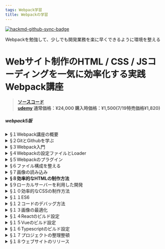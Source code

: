 ```yaml
---
tags: Webpack学習
title: Webpackの学習
---
```


[![hackmd-github-sync-badge](https://hackmd.io/NrvLB9AbQOq8WAGhcLSXMw/badge)](https://hackmd.io/NrvLB9AbQOq8WAGhcLSXMw)

Webpackを勉強して、少しでも開発業務を楽に早くできるように環境を整える

# Webサイト制作のHTML / CSS / JSコーディングを一気に効率化する実践Webpack講座
> #### [ソースコード](https://github.com/shunwitter/webpack_course)<br> [udemy](https://www.udemy.com/share/102J1K2@PkdKV1pTS10OdkBKO2JNfT1HSg==/) 通常価格：¥24,000 購入時価格：¥1,500(7/19特売価格¥1,820)


##### webpack5版  
<style>
.ml2 {
  margin-left: 2em;
}
</style>
<details>
  <summary>§１Webpack講座の概要</summary>
  <a class="ml2" href="https://www.udemy.com/course/webpack-config/learn/lecture/18396636#overview">
1.はじめに　📺 </a><br>
  <a class="ml2" href="https://www.udemy.com/course/webpack-config/learn/lecture/18453334#overview">
2.補助教材について　📺 </a><br>
  <a class="ml2" href="https://www.udemy.com/course/webpack-config/learn/lecture/18435084#overview">
3.VScodeのインストールと設定　📺 </a><br>
  <a class="ml2" href="https://www.udemy.com/course/webpack-config/learn/lecture/18435090#overview">
4.ウェブサイトの基本的な構成　📺 </a><br>
  <a class="ml2" href="https://github.com/shunwitter/webpack_course/tree/section/01">
 5.テキスト版教材（ソースを含む）🖥  </a>
 <details class="ml2">
   <summary>学習メモ</summary>
   <div>✦ポイント</div>
   <div>✦考察</div>
 </details>
</details>

<details>
  <summary>§２GitとGithubを学ぶ</summary>
  <a class="ml2" href="https://www.udemy.com/course/webpack-config/learn/lecture/18434966#overview">
6.GitとGithubのメリット　📺 </a><br>
  <a class="ml2" href="https://www.udemy.com/course/webpack-config/learn/lecture/18434972#overview">
7.GitのインストールとGithubのアカウント作成📺 </a><br>
  <a class="ml2" href="https://www.udemy.com/course/webpack-config/learn/lecture/18434978#overview">
8.Windows/TerminalとGitのインストール　📺 </a><br>
  <a class="ml2" href="https://www.udemy.com/course/webpack-config/learn/lecture/18434996#overview">
9.ターミナルでの操作　📺 </a><br>
  <a class="ml2" href="https://www.udemy.com/course/webpack-config/learn/lecture/18435002#overview">
10.Gitの初期化　📺 </a>
  <a class="ml2" href="https://www.udemy.com/course/webpack-config/learn/lecture/18435006#overview">
11.Gitの設定を変更する　📺 </a><br>
  <a class="ml2" href="https://www.udemy.com/course/webpack-config/learn/lecture/18435008#overview">
12.Gitで変更履歴を追加してみる　📺 </a><br>
  <a class="ml2" href="https://www.udemy.com/course/webpack-config/learn/lecture/24527606#overview">
13.ディレクトリが存在しない場合　📺 </a><br>
  <a class="ml2" href="https://www.udemy.com/course/webpack-config/learn/lecture/18435012#overview">
14.SSHを使ったGithubとの連携　📺 </a><br>
  <a class="ml2" href="https://www.udemy.com/course/webpack-config/learn/lecture/18435020#overview">
15.SSHパスフレーズを省略せずにGithubと連携する　📺 </a><br>
  <a class="ml2" href="https://www.udemy.com/course/webpack-config/learn/lecture/18435028#overview">
16.Windows/Gitの初期化からGithubとの連携まで　📺 </a><br>
  <a class="ml2" href="https://github.com/shunwitter/webpack_course/tree/section/02">
17.テキスト版教材（ソースを含む）🖥  </a>

 <details class="ml2">
   <summary>学習メモ</summary>
   <div>✦ポイント</div>
   <div>✦考察</div>
 </details>
</details>

<details>
  <summary>§３Webpack入門</summary>
  <a class="ml2" href="https://www.udemy.com/course/webpack-config/learn/lecture/19278736#overview">
18.NVMのインストールに失敗する場合　📺 </a><br>
  <a class="ml2" href="https://www.udemy.com/course/webpack-config/learn/lecture/18435092#overview">
19.Node.jsのインストール　📺 </a><br>
  <a class="ml2" href="https://www.udemy.com/course/webpack-config/learn/lecture/18435096#overview">
20.Windows/Node.jsのインストール　📺 </a><br>
  <a class="ml2" href="https://www.udemy.com/course/webpack-config/learn/lecture/23264426#overview">
21.Webpack5について　📺 </a><br>
  <a class="ml2" href="https://www.udemy.com/course/webpack-config/learn/lecture/18435104#overview">
22.プロジェクトの新規作成とパッケージのインストール　📺 </a><br>
  <a class="ml2" href="https://www.udemy.com/course/webpack-config/learn/lecture/18435106#overview">
23.Webpackを使用した初めてのビルド　📺 </a><br>
  <a class="ml2" href="https://www.udemy.com/course/webpack-config/learn/lecture/18435110#overview">
24.自作モジュールをWebpackでビルドする　📺 </a><br>
  <a class="ml2" href="https://github.com/shunwitter/webpack_course/tree/5x/section/03">
25.テキスト版教材（ソースを含む）🖥  </a>
 <details class="ml2">
   <summary>学習メモ</summary>
   <div>✦ポイント</div>
   <div>✦考察</div>
 </details>
</details>

<details>
  <summary>§４Webpackの設定ファイルとLoader</summary>
  <a class="ml2" href="https://www.udemy.com/course/webpack-config/learn/lecture/18435114#overview">
26.出力されたJavascriptを使用してみる　📺 </a><br>
  <a class="ml2" href="https://www.udemy.com/course/webpack-config/learn/lecture/18435118#overview">
27.Webpackの設定ファイルを作成する　📺 </a><br>
  <a class="ml2" href="https://www.udemy.com/course/webpack-config/learn/lecture/18435136#overview">
28.css-loaderでcssを読み込む　📺 </a><br>
  <a class="ml2" href="https://www.udemy.com/course/webpack-config/learn/lecture/18435144#overview">
29.style-loaderでcssのスタイルを適応させる　📺 </a><br>
  <a class="ml2" href="https://www.udemy.com/course/webpack-config/learn/lecture/18435146#overview">
30.変更内容をGitにコミット　📺 </a><br>
  <a class="ml2" href="https://github.com/shunwitter/webpack_course/tree/5x/section/04">
31.テキスト版教材（ソースを含む）🖥  </a>
 <details class="ml2">
   <summary>学習メモ</summary>
   <div>✦ポイント</div>
   <div>✦考察</div>
 </details>
</details>

<details>
  <summary>§５Webpackのプラグイン</summary>
  <a class="ml2" href="https://www.udemy.com/course/webpack-config/learn/lecture/18435164#overview">
32.style-loaderの問題と解決方法　📺 </a><br>
  <a class="ml2" href="https://www.udemy.com/course/webpack-config/learn/lecture/18435166#overview">
33.プラグインをインストールしてCSSを別ファイルに出力する　📺 </a><br>
  <a class="ml2" href="https://www.udemy.com/course/webpack-config/learn/lecture/18435168#overview">
34.プラグインでHTMLを自動生成する　📺 </a><br>
  <a class="ml2" href="https://github.com/shunwitter/webpack_course/tree/5x/section/05">
25.テキスト版教材（ソースを含む）🖥  </a>
 <details class="ml2">
   <summary>学習メモ</summary>
   <div>✦ポイント</div>
   <div>✦考察</div>
 </details>
</details>

<details>
  <summary>§６ファイル構成を整える</summary>
  <a class="ml2" href="https://www.udemy.com/course/webpack-config/learn/lecture/18435186#overview">
36.不要なファイルを自動的に削除する　📺 </a><br>
  <a class="ml2" href="https://www.udemy.com/course/webpack-config/learn/lecture/18435192#overview">
37.設定ファイルを変更してファイル構成をカスタマイズ　📺 </a><br>
  <a class="ml2" href="https://www.udemy.com/course/webpack-config/learn/lecture/18435200#overview">
38.srcとdistのファイル構成に一貫性を持たせる　📺 </a><br>
  <a class="ml2" href="https://www.udemy.com/course/webpack-config/learn/lecture/18435206#overview">
39.ファイル名を変更してさらにメンテナンス性を向上させる　📺 </a><br>
  <a class="ml2" href="https://github.com/shunwitter/webpack_course/tree/5x/section/06">
40.テキスト版教材（ソースを含む）🖥  </a>
 <details class="ml2">
   <summary>学習メモ</summary>
   <div>✦ポイント</div>
   <div>✦考察</div>
 </details>
</details>

<details>
  <summary>§７画像の読み込み</summary>
  <a class="ml2" href="https://www.udemy.com/course/webpack-config/learn/lecture/18435248#overview">
41.url-loaderを利用した画像読み込み　📺 </a><br>
  <a class="ml2" href="https://www.udemy.com/course/webpack-config/learn/lecture/18435254#overview">
42.file-loaderを利用した画像読み込み　📺 </a><br>
  <a class="ml2" href="https://www.udemy.com/course/webpack-config/learn/lecture/18679898#overview">
43.file-loaderのnameに使えるオプション　📺 </a><br>
  <a class="ml2" href="https://www.udemy.com/course/webpack-config/learn/lecture/24420382#overview">
44.Webpack5のAsset Moduleを使う　📺 </a><br>
  <a class="ml2" href="https://github.com/shunwitter/webpack_course/tree/5x/section/07">
45.テキスト版教材（ソースを含む）🖥  </a>
 <details class="ml2">
   <summary>学習メモ</summary>
   <div>✦ポイント</div>
   <div>✦考察</div>
 </details>
</details>

<details>
  <summary><b>§８効率的なHTMLの制作方法</b></summary>
  <a class="ml2" href="https://www.udemy.com/course/webpack-config/learn/lecture/18435310#overview">
46.Pugに必要なパッケージのインストール　📺 </a><br>
  <a class="ml2" href="https://www.udemy.com/course/webpack-config/learn/lecture/18435322#overview">
47.複数のHTMLページを作成する　📺 </a><br>
  <a class="ml2" href="https://www.udemy.com/course/webpack-config/learn/lecture/18435326#overview">
48.部分テンプレートを利用した効率化　📺 </a><br>
  <a class="ml2" href="https://www.udemy.com/course/webpack-config/learn/lecture/18435330#overview">
49.テンプレート拡張を利用した効率化　📺 </a><br>
  <a class="ml2" href="https://www.udemy.com/course/webpack-config/learn/lecture/18435342#overview">
50.変数を使ってHTMLをカスタマイズ　📺 </a><br>
  <a class="ml2" href="https://github.com/shunwitter/webpack_course/tree/5x/section/08">
51.テキスト版教材（ソースを含む）🖥  </a>
 <details class="ml2">
   <summary>学習メモ</summary>
   <div>✦ポイント</div>
   <div>✦考察</div>
 </details>
</details>

<details>
  <summary>§９ローカルサーバーを利用した開発</summary>
  <a class="ml2" href="https://www.udemy.com/course/webpack-config/learn/lecture/18435432#overview">
52.ローカルサーバーのメリット　📺 </a><br>
  <a class="ml2" href="https://www.udemy.com/course/webpack-config/learn/lecture/18435436#overview">
53.webpack-dev-serverのインストール　📺 </a><br>
  <a class="ml2" href="https://www.udemy.com/course/webpack-config/learn/lecture/18435438#overview">
54.webpack-dev-serverに関するTips　📺 </a><br>
  <a class="ml2" href="https://github.com/shunwitter/webpack_course/tree/5x/section/09">
55.テキスト版教材（ソースを含む）🖥  </a>
 <details class="ml2">
   <summary>学習メモ</summary>
   <div>✦ポイント</div>
   <div>✦考察</div>
 </details>
</details>

<details>
  <summary>§１０効率的なCSSの制作方法</summary>
<a class="ml2"  href="https://www.udemy.com/course/webpack-config/learn/lecture/18435450#overview">
56.sass-loaderのインストールと設定方法　📺 </a><br>
  <a class="ml2" href="https://www.udemy.com/course/webpack-config/learn/lecture/18435454#overview">
57.Sassの機能紹介　📺 </a><br>
  <a class="ml2" href="https://github.com/shunwitter/webpack_course/tree/5x/section/10">
58.テキスト版教材（ソースを含む）🖥  </a>
 <details class="ml2">
   <summary>学習メモ</summary>
   <div>✦ポイント</div>
   <div>✦考察</div>
 </details>
</details>

<details>
  <summary>§１１ES6</summary>
<a class="ml2"  href="https://www.udemy.com/course/webpack-config/learn/lecture/18435472#overview">
59.ES6とは　📺 </a><br>
  <a class="ml2" href="https://www.udemy.com/course/webpack-config/learn/lecture/19749912#overview">
60.Bableバージョンのアップデート　📺 </a><br>
<a class="ml2"  href="https://www.udemy.com/course/webpack-config/learn/lecture/18435484#overview">
61.Bableを使ってES6をトランスパイルする　📺 </a><br>
  <a class="ml2" href="https://www.udemy.com/course/webpack-config/learn/lecture/18435488#overview">
62.対象ブラウザを指定してトランスパイルする　📺 </a><br>
  <a class="ml2" href="https://github.com/shunwitter/webpack_course/tree/5x/section/11">
63.テキスト版教材（ソースを含む）🖥  </a>
 <details class="ml2">
   <summary>学習メモ</summary>
   <div>✦ポイント</div>
   <div>✦考察</div>
 </details>
</details>

<details>
  <summary>§１２コードのデバッグ方法</summary>
  <a class="ml2" href="https://www.udemy.com/course/webpack-config/learn/lecture/18435496#overview">
64.Bableバージョンのアップデート　📺 </a><br>
<a class="ml2"  href="https://www.udemy.com/course/webpack-config/learn/lecture/18435500#overview">
65.Bableを使ってES6をトランスパイルする　📺 </a><br>
  <a class="ml2" href="https://www.udemy.com/course/webpack-config/learn/lecture/18435540#overview">
66.対象ブラウザを指定してトランスパイルする　📺 </a><br>
  <a class="ml2" href="https://github.com/shunwitter/webpack_course/tree/5x/section/12">
67.テキスト版教材（ソースを含む）🖥  </a>
 <details class="ml2">
   <summary>学習メモ</summary>
   <div>✦ポイント</div>
   <div>✦考察</div>
 </details>
</details>

<details>
  <summary>§１３画像の最適化</summary>
  <a class="ml2" href="https://www.udemy.com/course/webpack-config/learn/lecture/18435566#overview">
68.image-webpack-loaderで画像を自動的に圧縮　📺 </a><br>
  <a class="ml2" href="https://github.com/shunwitter/webpack_course/tree/5x/section/13">
69.テキスト版教材（ソースを含む）🖥  </a>
 <details class="ml2">
   <summary>学習メモ</summary>
   <div>✦ポイント</div>
   <div>✦考察</div>
 </details>
</details>

<details>
  <summary>§１４Reactのビルド設定</summary>
  <a class="ml2" href="https://www.udemy.com/course/webpack-config/learn/lecture/18435574#overview">
70.BabelのPresetとReactのインストール　📺 </a><br>
  <a class="ml2" href="https://www.udemy.com/course/webpack-config/learn/lecture/18435576#overview">
71.Reactのコンポーネントを作成してみる　📺 </a><br>
  <a class="ml2" href="https://github.com/shunwitter/webpack_course/tree/5x/section/14">
72.テキスト版教材（ソースを含む）🖥  </a>
 <details class="ml2">
   <summary>学習メモ</summary>
   <div>✦ポイント</div>
   <div>✦考察</div>
 </details>
</details>

<details>
  <summary>§１５Vueのビルド設定</summary>
  <a class="ml2" href="https://www.udemy.com/course/webpack-config/learn/lecture/18435584#overview">
73.vue-loaderとVueのインストール　📺 </a><br>
  <a class="ml2" href="https://www.udemy.com/course/webpack-config/learn/lecture/18435594#overview">
74.Vueのコンポーネントを作成してみる　📺 </a><br>
  <a class="ml2" href="https://github.com/shunwitter/webpack_course/tree/5x/section/15">
75.テキスト版教材（ソースを含む）🖥  </a>
 <details class="ml2">
   <summary>学習メモ</summary>
   <div>✦ポイント</div>
   <div>✦考察</div>
 </details>
</details>

<details>
  <summary>§１６Typescriptのビルド設定</summary>
  <a class="ml2" href="https://www.udemy.com/course/webpack-config/learn/lecture/18435602#overview">
76.ts-loaderのインストールとTypescriptの設定ファイル　📺 </a><br>
  <a class="ml2" href="https://www.udemy.com/course/webpack-config/learn/lecture/18435606#overview">
77.ReactコンポーネントをTypescriptで書いてみる　📺 </a><br>
  <a class="ml2" href="https://github.com/shunwitter/webpack_course/tree/5x/section/16">
78.テキスト版教材（ソースを含む）🖥  </a>
 <details class="ml2">
   <summary>学習メモ</summary>
   <div>✦ポイント</div>
   <div>✦考察</div>
 </details>
</details>

<details>
  <summary>§１７プロジェクトの整理整頓</summary>
  <a class="ml2" href="https://www.udemy.com/course/webpack-config/learn/lecture/18435612#overview">
79.不要なコードの削除　📺 </a><br>
  <a class="ml2" href="https://www.udemy.com/course/webpack-config/learn/lecture/18435616#overview">
80.CSSスタイルの調整　📺 </a><br>
<a class="ml2" href="https://www.udemy.com/course/webpack-config/learn/lecture/18435618#overview">
81.Sassを利用したスタイルの調整とHTMLの変更　📺 </a><br>
  <a class="ml2" href="https://www.udemy.com/course/webpack-config/learn/lecture/18435626#overview">
82.Reactコンポーネントをstyled-componentでスタイリングする　📺 </a><br>
  <a class="ml2" href="https://github.com/shunwitter/webpack_course/tree/5x/section/17">
83.テキスト版教材（ソースを含む）🖥  </a>
 <details class="ml2">
   <summary>学習メモ</summary>
   <div>✦ポイント</div>
   <div>✦考察</div>
 </details>
</details>

<details>
  <summary>§１８ウェブサイトのリリース</summary>
  <a class="ml2" href="https://www.udemy.com/course/webpack-config/learn/lecture/18435630#overview">
84.NetlifyとGithubを連携させてウェブサイトを公開する　📺 </a><br>
<a class="ml2" href="https://www.udemy.com/course/webpack-config/learn/lecture/18435634#overview">
85.ファイルキャッシュを強制的にクリアする方法　📺 </a><br>
<a class="ml2" href="https://github.com/shunwitter/webpack_course/tree/5x/section/18">
  86.テキスト版教材（ソースを含む）🖥  </a><br>
<a class="ml2" href="https://www.udemy.com/course/webpack-config/learn/lecture/18435638#overview">87.ラップアップ　📺 </a><br>

 <details class="ml2">
   <summary>学習メモ</summary>
   <div>✦ポイント</div>
   <div>✦考察</div>
 </details>
</details>

